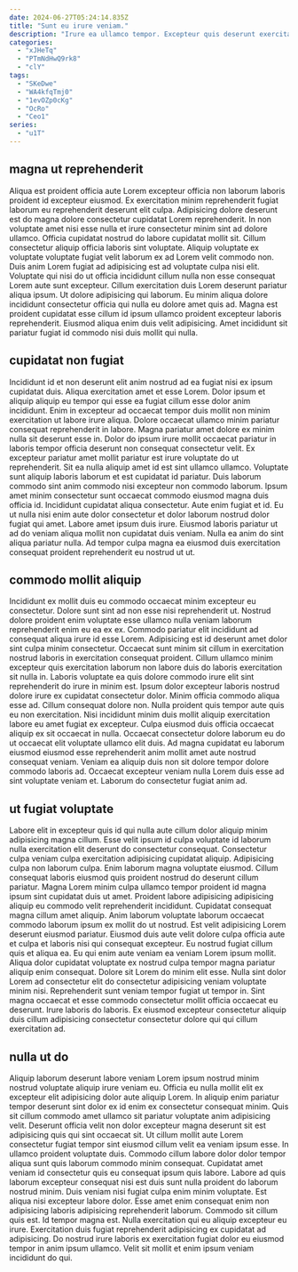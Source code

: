 ```yaml
---
date: 2024-06-27T05:24:14.835Z
title: "Sunt eu irure veniam."
description: "Irure ea ullamco tempor. Excepteur quis deserunt exercitation ad voluptate do cillum ullamco velit."
categories:
  - "xJHeTq"
  - "PTmNdHwQ9rk8"
  - "clY"
tags:
  - "SKeDwe"
  - "WA4kfqTmj0"
  - "1evOZp0cKg"
  - "OcRo"
  - "Ceo1"
series:
  - "u1T"
---
```



## magna ut reprehenderit

Aliqua est proident officia aute Lorem excepteur officia non laborum laboris proident id excepteur eiusmod. Ex exercitation minim reprehenderit fugiat laborum eu reprehenderit deserunt elit culpa. Adipisicing dolore deserunt est do magna dolore consectetur cupidatat Lorem reprehenderit. In non voluptate amet nisi esse nulla et irure consectetur minim sint ad dolore ullamco.
Officia cupidatat nostrud do labore cupidatat mollit sit. Cillum consectetur aliquip officia laboris sint voluptate. Aliquip voluptate ex voluptate voluptate fugiat velit laborum ex ad Lorem velit commodo non. Duis anim Lorem fugiat ad adipisicing est ad voluptate culpa nisi elit. Voluptate qui nisi do ut officia incididunt cillum nulla non esse consequat Lorem aute sunt excepteur. Cillum exercitation duis Lorem deserunt pariatur aliqua ipsum.
Ut dolore adipisicing qui laborum. Eu minim aliqua dolore incididunt consectetur officia qui nulla eu dolore amet quis ad. Magna est proident cupidatat esse cillum id ipsum ullamco proident excepteur laboris reprehenderit. Eiusmod aliqua enim duis velit adipisicing. Amet incididunt sit pariatur fugiat id commodo nisi duis mollit qui nulla.

## cupidatat non fugiat

Incididunt id et non deserunt elit anim nostrud ad ea fugiat nisi ex ipsum cupidatat duis. Aliqua exercitation amet et esse Lorem. Dolor ipsum et aliquip aliquip eu tempor qui esse ea fugiat cillum esse dolor anim incididunt. Enim in excepteur ad occaecat tempor duis mollit non minim exercitation ut labore irure aliqua. Dolore occaecat ullamco minim pariatur consequat reprehenderit in labore. Magna pariatur amet dolore ex minim nulla sit deserunt esse in. Dolor do ipsum irure mollit occaecat pariatur in laboris tempor officia deserunt non consequat consectetur velit. Ex excepteur pariatur amet mollit pariatur est irure voluptate do ut reprehenderit.
Sit ea nulla aliquip amet id est sint ullamco ullamco. Voluptate sunt aliquip laboris laborum et est cupidatat id pariatur. Duis laborum commodo sint anim commodo nisi excepteur non commodo laborum. Ipsum amet minim consectetur sunt occaecat commodo eiusmod magna duis officia id. Incididunt cupidatat aliqua consectetur. Aute enim fugiat et id. Eu ut nulla nisi enim aute dolor consectetur et dolor laborum nostrud dolor fugiat qui amet.
Labore amet ipsum duis irure. Eiusmod laboris pariatur ut ad do veniam aliqua mollit non cupidatat duis veniam. Nulla ea anim do sint aliqua pariatur nulla. Ad tempor culpa magna ea eiusmod duis exercitation consequat proident reprehenderit eu nostrud ut ut.

## commodo mollit aliquip

Incididunt ex mollit duis eu commodo occaecat minim excepteur eu consectetur. Dolore sunt sint ad non esse nisi reprehenderit ut. Nostrud dolore proident enim voluptate esse ullamco nulla veniam laborum reprehenderit enim eu ea ex ex. Commodo pariatur elit incididunt ad consequat aliqua irure id esse Lorem. Adipisicing est id deserunt amet dolor sint culpa minim consectetur. Occaecat sunt minim sit cillum in exercitation nostrud laboris in exercitation consequat proident.
Cillum ullamco minim excepteur quis exercitation laborum non labore duis do laboris exercitation sit nulla in. Laboris voluptate ea quis dolore commodo irure elit sint reprehenderit do irure in minim est. Ipsum dolor excepteur laboris nostrud dolore irure ex cupidatat consectetur dolor. Minim officia commodo aliqua esse ad. Cillum consequat dolore non. Nulla proident quis tempor aute quis eu non exercitation. Nisi incididunt minim duis mollit aliquip exercitation labore eu amet fugiat ex excepteur.
Culpa eiusmod duis officia occaecat aliquip ex sit occaecat in nulla. Occaecat consectetur dolore laborum eu do ut occaecat elit voluptate ullamco elit duis. Ad magna cupidatat eu laborum eiusmod eiusmod esse reprehenderit anim mollit amet aute nostrud consequat veniam. Veniam ea aliquip duis non sit dolore tempor dolore commodo laboris ad. Occaecat excepteur veniam nulla Lorem duis esse ad sint voluptate veniam et. Laborum do consectetur fugiat anim ad.

## ut fugiat voluptate

Labore elit in excepteur quis id qui nulla aute cillum dolor aliquip minim adipisicing magna cillum. Esse velit ipsum id culpa voluptate id laborum nulla exercitation elit deserunt do consectetur consequat. Consectetur culpa veniam culpa exercitation adipisicing cupidatat aliquip. Adipisicing culpa non laborum culpa. Enim laborum magna voluptate eiusmod. Cillum consequat laboris eiusmod quis proident nostrud do deserunt cillum pariatur. Magna Lorem minim culpa ullamco tempor proident id magna ipsum sint cupidatat duis ut amet.
Proident labore adipisicing adipisicing aliquip eu commodo velit reprehenderit incididunt. Cupidatat consequat magna cillum amet aliquip. Anim laborum voluptate laborum occaecat commodo laborum ipsum ex mollit do ut nostrud. Est velit adipisicing Lorem deserunt eiusmod pariatur. Eiusmod duis aute velit dolore culpa officia aute et culpa et laboris nisi qui consequat excepteur. Eu nostrud fugiat cillum quis et aliqua ea. Eu qui enim aute veniam ea veniam Lorem ipsum mollit.
Aliqua dolor cupidatat voluptate ex nostrud culpa tempor magna pariatur aliquip enim consequat. Dolore sit Lorem do minim elit esse. Nulla sint dolor Lorem ad consectetur elit do consectetur adipisicing veniam voluptate minim nisi. Reprehenderit sunt veniam tempor fugiat ut tempor in. Sint magna occaecat et esse commodo consectetur mollit officia occaecat eu deserunt. Irure laboris do laboris. Ex eiusmod excepteur consectetur aliquip duis cillum adipisicing consectetur consectetur dolore qui qui cillum exercitation ad.

## nulla ut do

Aliquip laborum deserunt labore veniam Lorem ipsum nostrud minim nostrud voluptate aliquip irure veniam eu. Officia eu nulla mollit elit ex excepteur elit adipisicing dolor aute aliquip Lorem. In aliquip enim pariatur tempor deserunt sint dolor ex id enim ex consectetur consequat minim. Quis sit cillum commodo amet ullamco sit pariatur voluptate anim adipisicing velit. Deserunt officia velit non dolor excepteur magna deserunt sit est adipisicing quis qui sint occaecat sit. Ut cillum mollit aute Lorem consectetur fugiat tempor sint eiusmod cillum velit ea veniam ipsum esse. In ullamco proident voluptate duis.
Commodo cillum labore dolor dolor tempor aliqua sunt quis laborum commodo minim consequat. Cupidatat amet veniam id consectetur quis eu consequat ipsum quis labore. Labore ad quis laborum excepteur consequat nisi est duis sunt nulla proident do laborum nostrud minim. Duis veniam nisi fugiat culpa enim minim voluptate. Est aliqua nisi excepteur labore dolor. Esse amet enim consequat enim non adipisicing laboris adipisicing reprehenderit laborum. Commodo sit cillum quis est. Id tempor magna est.
Nulla exercitation qui eu aliquip excepteur eu irure. Exercitation duis fugiat reprehenderit adipisicing ex cupidatat ad adipisicing. Do nostrud irure laboris ex exercitation fugiat dolor eu eiusmod tempor in anim ipsum ullamco. Velit sit mollit et enim ipsum veniam incididunt do qui.

